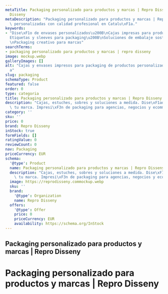 ```yaml
---
metaTitle: Packaging personalizado para productos y marcas | Repro Disseny | Repro
  Disseny
metaDescription: "Packaging personalizado para productos y marcas | Repro Disseny\
  \ personalizadas con calidad profesional en Catalu\xF1a."
keywords:
- "Dise\xF1o de envases personalizados\u200B\nCajas impresas para productos\u200B\n\
  Etiquetas y sleeves para packaging\u200B\nSoluciones de embalaje sostenible\u200B\
  \nPackaging creativo para marcas"
searchTerms:
- packaging personalizado para productos y marcas | repro disseny
image: mockup.webp
galleryImages: []
alt: "Cajas y envases impresos para packaging de productos personalizados en Catalu\xF1\
  a"
slug: packaging
schemaType: Product
featured: false
order: 0
type: categoria
title: Packaging personalizado para productos y marcas | Repro Disseny
description: "Cajas, estuches, sobres y soluciones a medida. Dise\xF1ado para destacar\
  \ tu marca. Impresi\xF3n de packaging para agencias, negocios y ecommerce."
category: ''
sku: ''
price: 0
brand: Repro Disseny
inStock: true
formFields: []
ratingValue: 0
reviewCount: 0
nav: Packaging
priceCurrency: EUR
schema:
  '@type': Product
  name: Packaging personalizado para productos y marcas | Repro Disseny
  description: "Cajas, estuches, sobres y soluciones a medida. Dise\xF1ado para destacar\
    \ tu marca. Impresi\xF3n de packaging para agencias, negocios y ecommerce."
  image: https://reprodisseny.commockup.webp
  sku: ''
  brand:
    '@type': Organization
    name: Repro Disseny
  offers:
    '@type': Offer
    price: 0
    priceCurrency: EUR
    availability: https://schema.org/InStock
---
```


## Packaging personalizado para productos y marcas | Repro Disseny

# Packaging personalizado para productos y marcas | Repro Disseny
